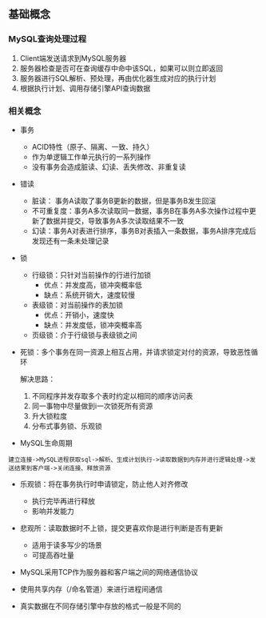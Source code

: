 ## 基础概念

### MySQL查询处理过程
1. Client端发送请求到MySQL服务器
1. 服务器检查是否可在查询缓存中命中该SQL，如果可以则立即返回
1. 服务器进行SQL解析、预处理，再由优化器生成对应的执行计划
1. 根据执行计划、调用存储引擎API查询数据

### 相关概念

- 事务
  - ACID特性（原子、隔离、一致、持久）
  - 作为单逻辑工作单元执行的一系列操作
  - 没有事务会造成脏读、幻读、丢失修改、非重复读

- 错读
  - 脏读： 事务A读取了事务B更新的数据，但是事务B发生回滚
  - 不可重复度：事务A多次读取同一数据，事务B在事务A多次操作过程中更新了数据并提交，导致事务A多次读取结果不一致
  - 幻读：事务A对表进行排序，事务B对表插入一条数据，事务A排序完成后发现还有一条未处理记录

- 锁
  - 行级锁：只针对当前操作的行进行加锁
    - 优点：并发度高，锁冲突概率低
    - 缺点：系统开销大，速度较慢
  - 表级锁：对当前操作的表加锁
    - 优点：开销小，速度快
    - 缺点：并发度低，锁冲突概率高
  - 页级锁：介于行级锁与表级锁之间

- 死锁：多个事务在同一资源上相互占用，并请求锁定对付的资源，导致恶性循环

  解决思路：
    1. 不同程序并发存取多个表时约定以相同的顺序访问表
    1. 同一事物中尽量做到i一次锁死所有资源
    1. 升大锁粒度
    1. 分布式事务锁、乐观锁

- MySQL生命周期
```
建立连接->MySQL进程获取sql->解析、生成计划执行->读取数据到内存并进行逻辑处理->发送结果到客户端->关闭连接、释放资源
```

- 乐观锁：将在事务执行时申请锁定，防止他人对齐修改
  - 执行完毕再进行释放
  - 影响并发能力

- 悲观所：读取数据时不上锁，提交更喜欢你是进行判断是否有更新
  - 适用于读多写少的场景
  - 可提高吞吐量

- MySQL采用TCP作为服务器和客户端之间的网络通信协议
- 使用共享内存（/命名管道）来进行进程间通信

- 真实数据在不同存储引擎中存放的格式一般是不同的